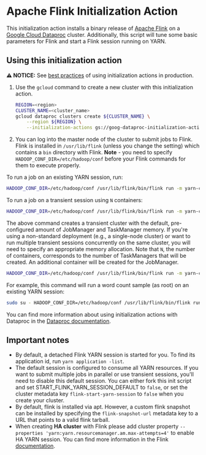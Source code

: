 # Apache Flink Initialization Action

This initialization action installs a binary release of [Apache Flink](http://flink.apache.org) on a [Google Cloud Dataproc](https://cloud.google.com/dataproc) cluster. Additionally, this script will tune some basic parameters for
Flink and start a Flink session running on YARN.

## Using this initialization action

**:warning: NOTICE:** See [best practices](/README.md#how-initialization-actions-are-used) of using initialization actions in production.

1. Use the `gcloud` command to create a new cluster with this initialization action.

    ```bash
    REGION=<region>
    CLUSTER_NAME=<cluster_name>
    gcloud dataproc clusters create ${CLUSTER_NAME} \
        --region ${REGION} \
        --initialization-actions gs://goog-dataproc-initialization-actions-${REGION}/flink/flink.sh
    ```

1. You can log into the master node of the cluster to submit jobs to Flink. Flink is installed in `/usr/lib/flink` (unless you change the setting) which contains a `bin` directory with Flink. **Note** - you need to specify `HADOOP_CONF_DIR=/etc/hadoop/conf` before your Flink commands for them to execute properly.

To run a job on an existing YARN session, run:

```bash
HADOOP_CONF_DIR=/etc/hadoop/conf /usr/lib/flink/bin/flink run -m yarn-cluster -yid <session application id> <job jar>
```

To run a job on a transient session using `N` containers:

```bash
HADOOP_CONF_DIR=/etc/hadoop/conf /usr/lib/flink/bin/flink run -m yarn-cluster -yn N <job jar>
```

The above command creates a transient cluster with the default, pre-configured amount of JobManager and TaskManager memory. If you're using a non-standard deployment (e.g., a single-node cluster) or want to run multiple transient sessions concurrently on the same cluster, you will need to specify an appropriate memory allocation. Note that `N`, the number of containers, corresponds to the number of TaskManagers that will be created. An additional container will be created for the JobManager.

```bash
HADOOP_CONF_DIR=/etc/hadoop/conf /usr/lib/flink/bin/flink run -m yarn-cluster -yn N  -ynm <job manager memory (MB)> -ytm <task manager memory (MB)> <job jar>
```

For example, this command will run a word count sample (as root) on an existing YARN session:
```bash
sudo su - HADOOP_CONF_DIR=/etc/hadoop/conf /usr/lib/flink/bin/flink run -m yarn-cluster -yid <session application id> examples/streaming/WordCount.jar
```

You can find more information about using initialization actions with Dataproc in the [Dataproc documentation](https://cloud.google.com/dataproc/init-actions).

## Important notes

* By default, a detached Flink YARN session is started for you. To find its application id, run `yarn application -list`.
* The default session is configured to consume all YARN resources. If you want to submit multiple jobs in parallel or use transient sessions, you'll need to disable this default session. You can either fork this init script and set START_FLINK_YARN_SESSION_DEFAULT to `false`, or set the cluster metadata key `flink-start-yarn-session` to `false` when you create your cluster.
* By default, flink is installed via apt.  However, a custom flink snapshot can be installed by specifying the `flink-snapshot-url` metadata key to a URL that points to a valid flink tarball.
* When creating **HA cluster** with Flink please add cluster property `--properties 'yarn:yarn.resourcemanager.am.max-attempts=4'` to enable HA YARN session. You can find more information in the Flink [documentation](https://ci.apache.org/projects/flink/flink-docs-release-1.7/ops/jobmanager_high_availability.html#yarn-cluster-high-availability).